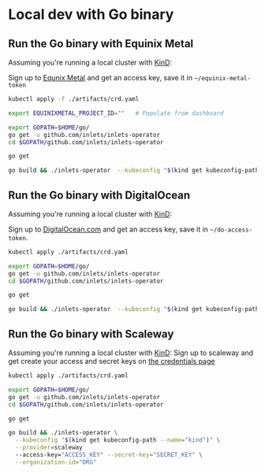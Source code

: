 # Local dev with Go binary

## Run the Go binary with Equinix Metal

Assuming you're running a local cluster with [KinD](https://github.com/kubernetes-sigs/kind):

Sign up to [Equnix Metal](https://equinix-metal.com) and get an access key, save it in `~/equinix-metal-token`

```sh
kubectl apply -f ./artifacts/crd.yaml

export EQUINIXMETAL_PROJECT_ID=""	# Populate from dashboard

export GOPATH=$HOME/go/
go get -u github.com/inlets/inlets-operator
cd $GOPATH/github.com/inlets/inlets-operator

go get

go build && ./inlets-operator  --kubeconfig "$(kind get kubeconfig-path --name="kind")" --access-key=$(cat ~/equinix-metal-token) --project-id="${EQUINIXMETAL_PROJECT_ID}"
```

## Run the Go binary with DigitalOcean

Assuming you're running a local cluster with [KinD](https://github.com/kubernetes-sigs/kind):

Sign up to [DigitalOcean.com](https://DigitalOcean.com) and get an access key, save it in `~/do-access-token`.

```sh
kubectl apply ./artifacts/crd.yaml

export GOPATH=$HOME/go/
go get -u github.com/inlets/inlets-operator
cd $GOPATH/github.com/inlets/inlets-operator

go get

go build && ./inlets-operator  --kubeconfig "$(kind get kubeconfig-path --name="kind")" --access-key=$(cat ~/do-access-token) --provider digitalocean
```

## Run the Go binary with Scaleway

Assuming you're running a local cluster with [KinD](https://github.com/kubernetes-sigs/kind):
Sign up to scaleway and get create your access and secret keys on [the credentials page](https://console.scaleway.com/account/credentials)

```sh
kubectl apply ./artifacts/crd.yaml

export GOPATH=$HOME/go/
go get -u github.com/inlets/inlets-operator
cd $GOPATH/github.com/inlets/inlets-operator

go get

go build && ./inlets-operator \
  --kubeconfig "$(kind get kubeconfig-path --name="kind")" \
  --provider=scaleway
  --access-key="ACCESS_KEY" --secret-key="SECRET_KEY" \
  --organization-id="ORG"
```
